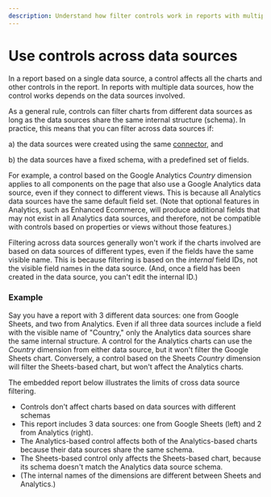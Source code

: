```yaml
---
description: Understand how filter controls work in reports with multiple data sources.
---
```


# Use controls across data sources

In a report based on a single data source, a control affects all the charts and other controls in the report. In reports with multiple data sources, how the control works depends on the data sources involved.

As a general rule, controls can filter charts from different data sources as long as the data sources share the same internal structure (schema). In practice, this means that you can filter across data sources if:

a) the data sources were created using the same [connector](broken-reference), and

b) the data sources have a fixed schema, with a predefined set of fields.

For example, a control based on the Google Analytics _Country_ dimension applies to all components on the page that also use a Google Analytics data source, even if they connect to different views. This is because all Analytics data sources have the same default field set. (Note that optional features in Analytics, such as Enhanced Ecommerce, will produce additional fields that may not exist in all Analytics data sources, and therefore, not be compatible with controls based on properties or views without those features.)

Filtering across data sources generally won't work if the charts involved are based on data sources of different types, even if the fields have the same visible name. This is because filtering is based on the _internal_ field IDs, not the visible field names in the data source. (And, once a field has been created in the data source, you can't edit the internal ID.)

### Example

Say you have a report with 3 different data sources: one from Google Sheets, and two from Analytics. Even if all three data sources include a field with the visible name of "Country," only the Analytics data sources share the same internal structure. A control for the Analytics charts can use the _Country_ dimension from either data source, but it won't filter the Google Sheets chart. Conversely, a control based on the Sheets _Country_ dimension will filter the Sheets-based chart, but won't affect the Analytics charts.

The embedded report below illustrates the limits of cross data source filtering.

* Controls don't affect charts based on data sources with different schemas
* This report includes 3 data sources: one from Google Sheets (left) and 2 from Analytics (right).
* The Analytics-based control affects both of the Analytics-based charts because their data sources share the same schema.
* The Sheets-based control only affects the Sheets-based chart, because its schema doesn't match the Analytics data source schema.
* (The internal names of the dimensions are different between Sheets and Analytics.)
